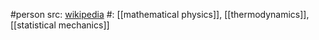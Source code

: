 #person 
src: [wikipedia](https://en.wikipedia.org/wiki/Ludwig_Boltzmann) 
#: [[mathematical physics]], [[thermodynamics]], [[statistical mechanics]] 

